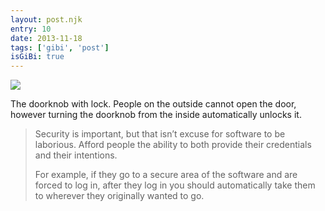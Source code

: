 ```yaml
---
layout: post.njk
entry: 10
date: 2013-11-18
tags: ['gibi', 'post']
isGiBi: true
---
```

<img src="{{ site.baseUrl }}assets/gibiimages/{{ entry }}.jpg" />

The doorknob with lock. People on the outside cannot open the door, however turning the doorknob from the inside automatically unlocks it.

>Security is important, but that isn’t excuse for software to be laborious. Afford people the ability to both provide their credentials and their intentions.
>
>For example, if they go to a secure area of the software and are forced to log in, after they log in you should automatically take them to wherever they originally wanted to go.